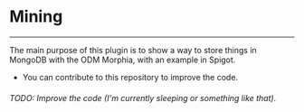 # Mining

-------------
The main purpose of this plugin is to show a way to store things in MongoDB with the ODM Morphia,
with an example in Spigot.

- You can contribute to this repository to improve the code.

###### TODO: Improve the code (I'm currently sleeping or something like that).